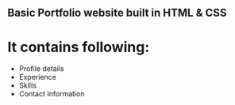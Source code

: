 ## Basic Portfolio website built in HTML & CSS
# It contains following:
 - Profile details
 - Experience
 - Skills
 - Contact Information

